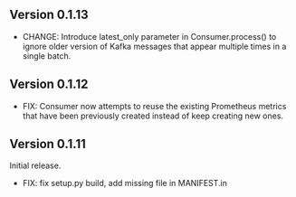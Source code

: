 ## Version 0.1.13
* CHANGE: Introduce latest_only parameter in Consumer.process() to ignore older version of Kafka messages that appear multiple times in a single batch. 

## Version 0.1.12
* FIX: Consumer now attempts to reuse the existing Prometheus metrics that have been previously created instead of keep creating new ones. 

## Version 0.1.11
Initial release.
* FIX: fix setup.py build, add missing file in MANIFEST.in

